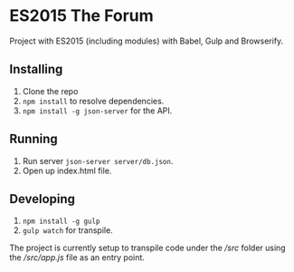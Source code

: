 # ES2015 The Forum

Project with ES2015 (including modules) with Babel, Gulp and Browserify.


## Installing

1. Clone the repo
2. `npm install` to resolve dependencies.
3. `npm install -g json-server` for the API.

## Running

1. Run server `json-server server/db.json`.
2. Open up index.html file.

## Developing

1. `npm install -g gulp`
2. `gulp watch` for transpile.

The project is currently setup to transpile code under the _/src_ folder using the
_/src/app.js_ file as an entry point.

